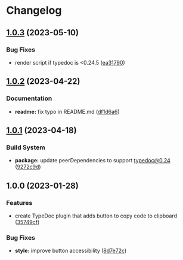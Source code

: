 # Changelog

## [1.0.3](https://github.com/remarkablemark/typedoc-plugin-copy-code-to-clipboard/compare/v1.0.2...v1.0.3) (2023-05-10)

### Bug Fixes

- render script if typedoc is <0.24.5 ([ea31790](https://github.com/remarkablemark/typedoc-plugin-copy-code-to-clipboard/commit/ea317900622f0050a92eba7c74a3283a605988b4))

## [1.0.2](https://github.com/remarkablemark/typedoc-plugin-copy-code-to-clipboard/compare/v1.0.1...v1.0.2) (2023-04-22)

### Documentation

- **readme:** fix typo in README.md ([df1d6a6](https://github.com/remarkablemark/typedoc-plugin-copy-code-to-clipboard/commit/df1d6a6d52a888dc742e165e298d3443328a909b))

## [1.0.1](https://github.com/remarkablemark/typedoc-plugin-copy-code-to-clipboard/compare/v1.0.0...v1.0.1) (2023-04-18)

### Build System

- **package:** update peerDependencies to support typedoc@0.24 ([9272c9d](https://github.com/remarkablemark/typedoc-plugin-copy-code-to-clipboard/commit/9272c9de6d2585c0abf3c4ad579469ad9e068be7))

## 1.0.0 (2023-01-28)

### Features

- create TypeDoc plugin that adds button to copy code to clipboard ([35749cf](https://github.com/remarkablemark/typedoc-plugin-copy-code-to-clipboard/commit/35749cf13f9433e5897c302a8f4f0cbccecc582c))

### Bug Fixes

- **style:** improve button accessibility ([8d7e72c](https://github.com/remarkablemark/typedoc-plugin-copy-code-to-clipboard/commit/8d7e72c35a39d51352e1dc627e9f810362cf4757))

